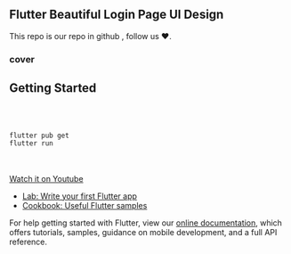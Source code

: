 ## Flutter Beautiful Login Page UI Design 

This repo is our repo in github , follow us ❤.

### cover



## Getting Started

<br><br>

```
flutter pub get
flutter run
```

<br><br>
[Watch it on Youtube](https://youtube.com)


- [Lab: Write your first Flutter app](https://flutter.dev/docs/get-started/codelab)
- [Cookbook: Useful Flutter samples](https://flutter.dev/docs/cookbook)

For help getting started with Flutter, view our
[online documentation](https://flutter.dev/docs), which offers tutorials,
samples, guidance on mobile development, and a full API reference.

